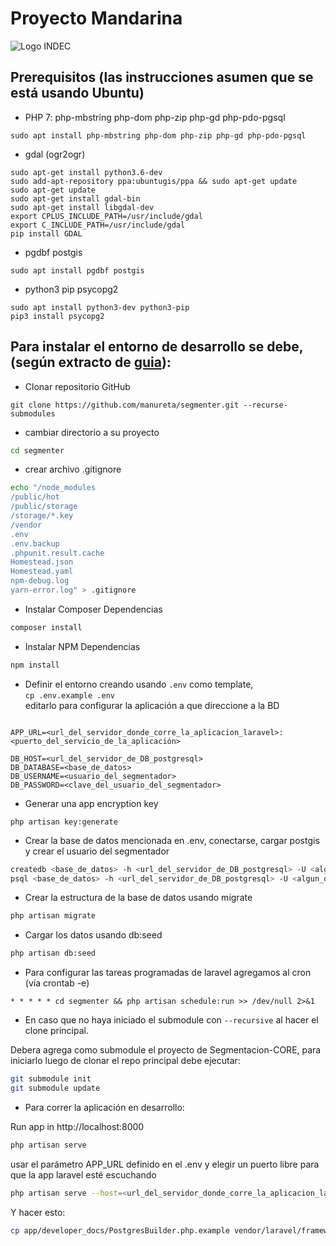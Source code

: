 # Proyecto Mandarina
![Logo INDEC][logo]


## Prerequisitos (las instrucciones asumen que se está usando Ubuntu)
* PHP 7: php-mbstring php-dom php-zip php-gd php-pdo-pgsql 
```
sudo apt install php-mbstring php-dom php-zip php-gd php-pdo-pgsql
```
* gdal (ogr2ogr)
```
sudo apt-get install python3.6-dev
sudo add-apt-repository ppa:ubuntugis/ppa && sudo apt-get update
sudo apt-get update
sudo apt-get install gdal-bin
sudo apt-get install libgdal-dev
export CPLUS_INCLUDE_PATH=/usr/include/gdal
export C_INCLUDE_PATH=/usr/include/gdal
pip install GDAL
```
* pgdbf postgis
```
sudo apt install pgdbf postgis
```
* python3 pip psycopg2
```
sudo apt install python3-dev python3-pip
pip3 install psycopg2
```

## Para instalar el entorno de desarrollo se debe, (según extracto de [guia][1]):

- Clonar repositorio GitHub
```git
git clone https://github.com/manureta/segmenter.git --recurse-submodules 
```
- cambiar directorio a su proyecto
```bash
cd segmenter
```
- crear archivo .gitignore
```bash
echo "/node_modules
/public/hot
/public/storage
/storage/*.key
/vendor
.env
.env.backup
.phpunit.result.cache
Homestead.json
Homestead.yaml
npm-debug.log
yarn-error.log" > .gitignore
```

- Instalar Composer Dependencias
```bash
composer install
```

- Instalar NPM Dependencias
```bash
npm install
```
- Definir el entorno creando usando `.env` como template,   
`cp .env.example .env`   
editarlo para configurar la aplicación a que direccione a la BD   

```

APP_URL=<url_del_servidor_donde_corre_la_aplicacion_laravel>:<puerto_del_servicio_de_la_aplicación>

DB_HOST=<url_del_servidor_de_DB_postgresql>
DB_DATABASE=<base_de_datos>
DB_USERNAME=<usuario_del_segmentador>
DB_PASSWORD=<clave_del_usuario_del_segmentador>
```


- Generar una app encryption key
```
php artisan key:generate
```

- Crear la base de datos mencionada en .env, conectarse, cargar postgis y crear el usuario del segmentador
```bash
createdb <base_de_datos> -h <url_del_servidor_de_DB_postgresql> -U <algun_db_admin>
psql <base_de_datos> -h <url_del_servidor_de_DB_postgresql> -U <algun_db_admin> -c 'create extension postgis;' 
```


- Crear la estructura de la base de datos usando migrate
```bash
php artisan migrate
```


- Cargar los datos usando db:seed
```bash
php artisan db:seed
```

- Para configurar las tareas programadas de laravel agregamos al cron (vía crontab -e)
```
* * * * * cd segmenter && php artisan schedule:run >> /dev/null 2>&1
```


- En caso que no haya iniciado el submodule con ```--recursive``` al hacer el clone principal.

Debera agrega como submodule el proyecto de Segmentacion-CORE, para iniciarlo luego de clonar el repo principal debe ejecutar:
```bash
git submodule init
git submodule update
```


- Para correr la aplicación en desarrollo: 

Run app in http://localhost:8000
```bash
php artisan serve
```
usar el parámetro APP_URL definido en el .env
y elegir un puerto libre para que la app laravel esté escuchando
```bash
php artisan serve --host=<url_del_servidor_donde_corre_la_aplicacion_laravel> --port=<puerto_del_servicio_de_la_aplicación>
```

Y hacer esto:
```bash
cp app/developer_docs/PostgresBuilder.php.example vendor/laravel/framework/src/Illuminate/Database/Schema/PostgresBuilder.php
 ```

[1]: https://devmarketer.io/learn/setup-laravel-project-cloned-github-com/
[logo]: https://www.indec.gob.ar/Images_WEBINDEC/Logo/Logo_Indec.png

